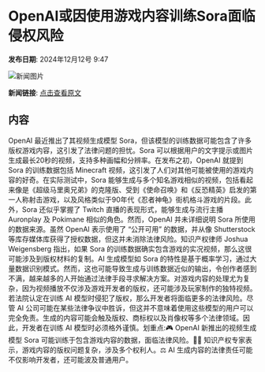 # ​OpenAI或因使用游戏内容训练Sora面临侵权风险

**发布日期**: 2024年12月12号 9:47

![新闻图片](https://upload.chinaz.com/2024/1212/6386962242920493772128297.png)

**新闻链接**: [点击查看原文](https://www.aibase.com/zh/news/13917)

## 内容

OpenAI 最近推出了其视频生成模型 Sora，但该模型的训练数据可能包含了许多版权游戏内容，这引发了法律问题的担忧。Sora 可以根据用户的文字提示或图片生成最长20秒的视频，支持多种画幅和分辨率。在发布之初，OpenAI 就提到 Sora 的训练数据包括 Minecraft 视频，这引发了人们对其他可能被使用的游戏内容的好奇。在实际测试中，Sora 能够生成与多个知名游戏相似的视频，包括看起来像是《超级马里奥兄弟》的克隆版、受到《使命召唤》和《反恐精英》启发的第一人称射击游戏，以及风格类似于90年代《忍者神龟》街机格斗游戏的片段。此外，Sora 还似乎掌握了 Twitch 直播的表现形式，能够生成与流行主播 Auronplay 及 Pokimane 相似的角色。然而，OpenAI 并未详细说明 Sora 所使用的数据来源。虽然 OpenAI 表示使用了 “公开可用” 的数据，并从像 Shutterstock 等库存媒体库获得了授权数据，但这并未消除法律风险。知识产权律师 Joshua Weigensberg 指出，如果 Sora 的训练数据确实包含游戏的实况视频，那么这很可能涉及到版权材料的复制。AI 生成模型如 Sora 的特性是基于概率学习，通过大量数据识别模式。然而，这也可能导致生成与训练数据近似的输出，令创作者感到不满，越来越多的人开始通过法律手段寻求解决方案。对游戏内容的处理尤为复杂，因为视频播放不仅涉及游戏开发者的版权，还可能涉及玩家制作的独特视频。若法院认定在训练 AI 模型时侵犯了版权，那么开发者将面临更多的法律风险。尽管 AI 公司可能在某些法律争议中胜诉，但这并不意味着使用这些模型的用户可以完全免责。生成的内容可能会触及版权、商标权以及肖像权等多个法律领域。因此，开发者在训练 AI 模型时必须格外谨慎。划重点:🎮 OpenAI 新推出的视频生成模型 Sora 可能训练于包含游戏内容的数据，面临法律风险。🧑‍⚖️ 知识产权专家表示，游戏内容的版权问题复杂，涉及多个权利人。⚖️ AI 生成内容的法律责任可能不仅影响开发者，还可能波及普通用户。
